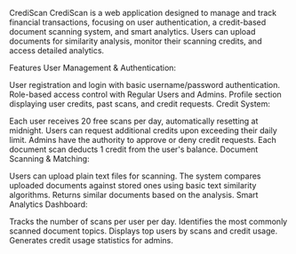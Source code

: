 CrediScan
CrediScan is a web application designed to manage and track financial transactions, focusing on user authentication, a credit-based document scanning system, and smart analytics. Users can upload documents for similarity analysis, monitor their scanning credits, and access detailed analytics.

Features
User Management & Authentication:

User registration and login with basic username/password authentication.
Role-based access control with Regular Users and Admins.
Profile section displaying user credits, past scans, and credit requests.
Credit System:

Each user receives 20 free scans per day, automatically resetting at midnight.
Users can request additional credits upon exceeding their daily limit.
Admins have the authority to approve or deny credit requests.
Each document scan deducts 1 credit from the user's balance.
Document Scanning & Matching:

Users can upload plain text files for scanning.
The system compares uploaded documents against stored ones using basic text similarity algorithms.
Returns similar documents based on the analysis.
Smart Analytics Dashboard:

Tracks the number of scans per user per day.
Identifies the most commonly scanned document topics.
Displays top users by scans and credit usage.
Generates credit usage statistics for admins.
